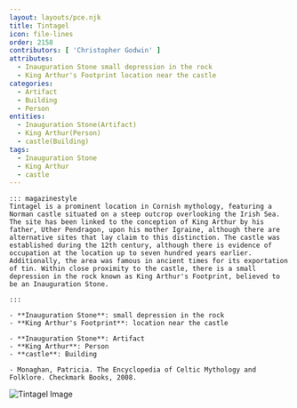 ```yaml
---
layout: layouts/pce.njk
title: Tintagel
icon: file-lines
order: 2158
contributors: [ 'Christopher Godwin' ]
attributes:
  - Inauguration Stone small depression in the rock
  - King Arthur's Footprint location near the castle
categories:
  - Artifact
  - Building
  - Person
entities:
  - Inauguration Stone(Artifact)
  - King Arthur(Person)
  - castle(Building)
tags:
  - Inauguration Stone
  - King Arthur
  - castle
---
```

``` tab [group1:Info]
::: magazinestyle
Tintagel is a prominent location in Cornish mythology, featuring a Norman castle situated on a steep outcrop overlooking the Irish Sea. The site has been linked to the conception of King Arthur by his father, Uther Pendragon, upon his mother Igraine, although there are alternative sites that lay claim to this distinction. The castle was established during the 12th century, although there is evidence of occupation at the location up to seven hundred years earlier. Additionally, the area was famous in ancient times for its exportation of tin. Within close proximity to the castle, there is a small depression in the rock known as King Arthur's Footprint, believed to be an Inauguration Stone.

:::
```
``` tab [group1:Attributes]
- **Inauguration Stone**: small depression in the rock
- **King Arthur's Footprint**: location near the castle
```
``` tab [group1:Entities]
- **Inauguration Stone**: Artifact
- **King Arthur**: Person
- **castle**: Building
```
``` tab [group1:Sources]
- Monaghan, Patricia. The Encyclopedia of Celtic Mythology and Folklore. Checkmark Books, 2008.
```
![Tintagel Image](['https://upload.wikimedia.org/wikipedia/commons/b/be/Fore_Street_in_Tintagel_-_geograph.org.uk_-_1518395.jpg'])
